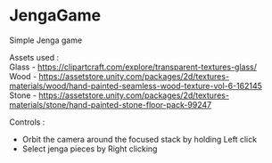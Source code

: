 # JengaGame
Simple Jenga game

Assets used : <br>
Glass - https://clipartcraft.com/explore/transparent-textures-glass/<br>
Wood - https://assetstore.unity.com/packages/2d/textures-materials/wood/hand-painted-seamless-wood-texture-vol-6-162145<br>
Stone - https://assetstore.unity.com/packages/2d/textures-materials/stone/hand-painted-stone-floor-pack-99247

Controls : <br>
- Orbit the camera around the focused stack by holding Left click<br>
- Select jenga pieces by Right clicking<br>
